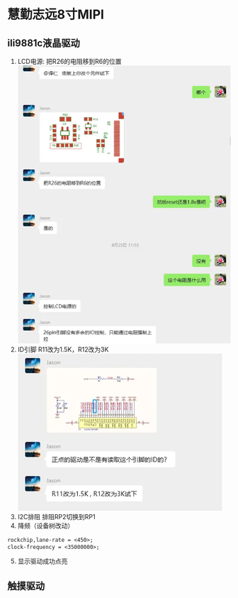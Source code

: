 # 慧勤志远8寸MIPI
## ili9881c液晶驱动
1. LCD电源:
把R26的电阻移到R6的位置
![](../image/MIPI-1756972571147.webp)
2. ID引脚
R11改为1.5K，R12改为3K
![](../image/MIPI-1756972485403.webp)
3. I2C排阻
排阻RP2切换到RP1
4. 降频（设备树改动）
```dts
rockchip,lane-rate = <450>;
clock-frequency = <35000000>;
```
5. 显示驱动成功点亮
## 触摸驱动
